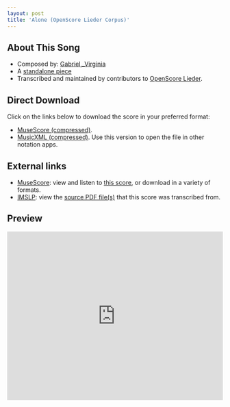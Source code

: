 ```yaml
---
layout: post
title: 'Alone (OpenScore Lieder Corpus)'
---
```


## About This Song

- Composed by: [Gabriel,_Virginia](https://fourscoreandmore.org/openscore/lieder/Gabriel,_Virginia)
- A [standalone piece](https://fourscoreandmore.org/openscore/lieder/Gabriel,_Virginia/_)
- Transcribed and maintained by contributors to [OpenScore Lieder].

[OpenScore Lieder]: https://musescore.com/openscore-lieder-corpus

## Direct Download

Click on the links below to download the score in your preferred format:
- [MuseScore (compressed)](https://github.com/openscore/lieder/blob/main/scores/Gabriel,_Virginia/_/Alone/lc6601231.mscz?raw=true).
- [MusicXML (compressed)](https://github.com/openscore/lieder/blob/main/scores/Gabriel,_Virginia/_/Alone/lc6601231.mxl?raw=true). Use this version to open the file in other notation apps.

## External links

- [MuseScore]: view and listen to [this score][MuseScore], or download in a variety of formats.
- [IMSLP]: view the [source PDF file(s)][IMSLP] that this score was transcribed from.

[MuseScore]: https://musescore.com/score/6601231
[IMSLP]: https://imslp.org/wiki/Special:ReverseLookup/286579

## Preview

<iframe width="100%" height="394" src="https://musescore.com/openscore-lieder-corpus/scores/6601231/embed" frameborder="0" allowfullscreen allow="autoplay; fullscreen"></iframe>
